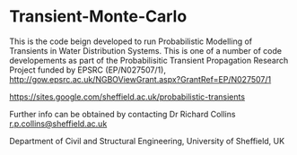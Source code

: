 # Transient-Monte-Carlo

This is the code beign developed to run Probabilistic Modelling of Transients in Water Distribution Systems. This is one of a number of code developements as part of the Probabilisitic Transient Propagation Research Project funded by EPSRC (EP/N027507/1), http://gow.epsrc.ac.uk/NGBOViewGrant.aspx?GrantRef=EP/N027507/1

https://sites.google.com/sheffield.ac.uk/probabilistic-transients

Further info can be obtained by contacting Dr Richard Collins r.p.collins@sheffield.ac.uk

Department of Civil and Structural Engineering, University of Sheffield, UK
